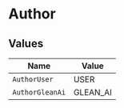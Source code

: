# Author


## Values

| Name            | Value           |
| --------------- | --------------- |
| `AuthorUser`    | USER            |
| `AuthorGleanAi` | GLEAN_AI        |